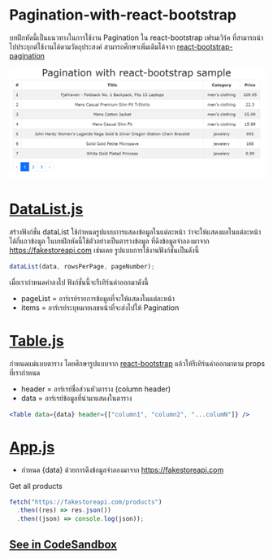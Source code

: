 # Pagination-with-react-bootstrap

บทฝึกหัดนี้เป็นแนวทางในการใช้งาน Pagination ใน react-bootstrap เฟรมเวิร์ค ที่สามารถนำไปประยุกต์ใช้งานได้ตามวัตถุประสงค์ สามารถศึกษาเพิ่มเติมได้จาก [react-bootstrap-pagination](https://react-bootstrap.netlify.app/components/pagination/)

<img src="https://github.com/Komsan74/react-bootstrap-pagination/blob/main/assets/react-bootstrap-pagination.PNG" width="600px"/>

# [DataList.js](https://github.com/Komsan74/react-bootstrap-pagination/blob/main/src/controller/DataList.js)

สร้างฟังก์ชั่น dataList ใช้กำหนดรูปแบบการแสดงข้อมูลในแต่ละหน้า ว่าจะให้แสดงผลในแต่ละหน้าได้กี่แถวข้อมูล ในบทฝึกหัดนี้ใช้ตัวอย่างเป็นตารางข้อมูล ที่ดึงข้อมูลจำลองมาจาก https://fakestoreapi.com เช่นเคย รูปแบบการใช้งานฟังก์ชั่นเป็นดังนี้

```jsx
dataList(data, rowsPerPage, pageNumber);
```

เมื่อเรากำหนดค่าลงไป ฟังก์ชั่นนี้จะรีเทิร์นค่าออกมาดังนี้

- pageList = อาร์เรย์รายการข้อมูลที่จะให้แสดงในแต่ละหน้า
- items = อาร์เรย์ระบุหมายเลขหน้าที่จะส่งไปให้ Pagination

# [Table.js](https://github.com/Komsan74/react-bootstrap-pagination/blob/main/src/component/Table.js)

กำหนดแม่แบบตาราง โดยศึกษารูปแบบจาก [react-bootstrap](https://react-bootstrap.github.io/components/table/)
แล้วให้รีเทิร์นค่าออกมาตาม props ที่เรากำหนด

- header = อาร์เรย์ชื่อส่วนหัวตาราง (column header)
- data = อาร์เรย์ข้อมูลที่นำมาแสดงในตาราง

```jsx
<Table data={data} header={["column1", "column2", "...columN"]} />
```

# [App.js](https://github.com/Komsan74/react-bootstrap-pagination/blob/main/src/App.js)

- กำหนด {data} ด้วยการดึงข้อมูลจำลองมาจาก https://fakestoreapi.com

Get all products

```jsx
fetch("https://fakestoreapi.com/products")
  .then((res) => res.json())
  .then((json) => console.log(json));
```

## [See in CodeSandbox](https://codesandbox.io/s/github/Komsan74/react-bootstrap-pagination)
